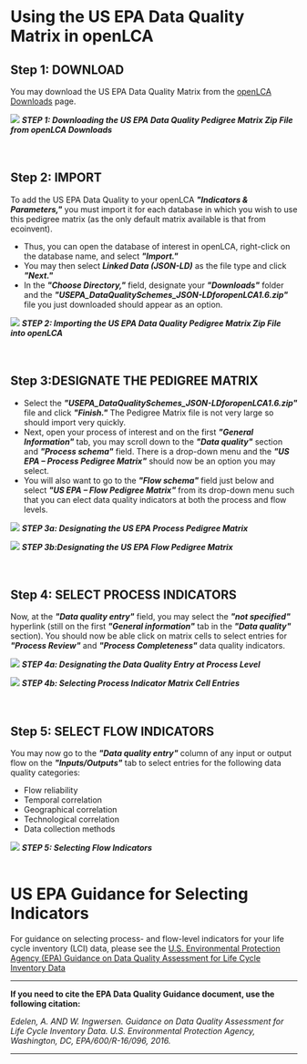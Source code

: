 # Using the US EPA Data Quality Matrix in openLCA

## Step 1: DOWNLOAD

You may download the US EPA Data Quality Matrix from the [openLCA Downloads](https://www.openlca.org/download/) page.

![](https://github.com/uslci-admin/uslci-content/blob/dev/images/1_openLCA_Downloads_Page_EPA_DQ_Matrix.png)
**_STEP 1: Downloading the US EPA Data Quality Pedigree Matrix Zip File from openLCA Downloads_**
<br>
<br>
<br>

## Step 2: IMPORT

To add the US EPA Data Quality to your openLCA **_"Indicators & Parameters,"_** you must import it for each database in which you wish to use this pedigree matrix (as the only default matrix available is that from ecoinvent). 
* Thus, you can open the database of interest in openLCA, right-click on the database name, and select **_"Import."_** 
* You may then select **_Linked Data (JSON-LD)_** as the file type and click **_"Next."_** 
* In the **_"Choose Directory,"_** field, designate your **_"Downloads"_** folder and the **_"USEPA\_DataQualitySchemes\_JSON-LDforopenLCA1.6.zip"_** file you just downloaded should appear as an option.

![](https://github.com/uslci-admin/uslci-content/blob/dev/images/2_Importing_EPA_DQ_Matrix.png)
**_STEP 2: Importing the US EPA Data Quality Pedigree Matrix Zip File into openLCA_**
<br>
<br>
<br>

## Step 3:DESIGNATE THE PEDIGREE MATRIX

* Select the **_"USEPA\_DataQualitySchemes\_JSON-LDforopenLCA1.6.zip"_** file and click **_"Finish."_** The Pedigree Matrix file is not very large so should import very quickly. 
* Next, open your process of interest and on the first **_"General Information"_** tab, you may scroll down to the **_"Data quality"_** section and **_"Process schema"_** field. There is a drop-down menu and the **_"US EPA – Process Pedigree Matrix"_** should now be an option you may select. 
* You will also want to go to the **_"Flow schema"_** field just below and select **_"US EPA – Flow Pedigree Matrix"_** from its drop-down menu such that you can elect data quality indicators at both the process and flow levels.

![](https://github.com/uslci-admin/uslci-content/blob/dev/images/3a_Select_Process_Matrix.png)
**_STEP 3a: Designating the US EPA Process Pedigree Matrix_**
<br>

![](https://github.com/uslci-admin/uslci-content/blob/dev/images/3a_Select_Process_Matrix.png)
**_STEP 3b:Designating the US EPA Flow Pedigree Matrix_**
<br>
<br>
<br>

## Step 4: SELECT PROCESS INDICATORS

Now, at the **_"Data quality entry"_** field, you may select the **_"not specified"_** hyperlink (still on the first **_"General information"_** tab in the **_"Data quality"_** section). You should now be able click on matrix cells to select entries for **_"Process Review"_** and **_"Process Completeness"_** data quality indicators.

![](https://github.com/uslci-admin/uslci-content/blob/dev/images/4a_Designate_DQ_Entry.png)
**_STEP 4a: Designating the Data Quality Entry at Process Level_**
<br>

![](https://github.com/uslci-admin/uslci-content/blob/dev/images/4b_Select_Process_Indicators.png)
**_STEP 4b: Selecting Process Indicator Matrix Cell Entries_**
<br>
<br>
<br>


## Step 5: SELECT FLOW INDICATORS

You may now go to the **_"Data quality entry"_** column of any input or output flow on the **_"Inputs/Outputs"_** tab to select entries for the following data quality categories:

- Flow reliability
- Temporal correlation
- Geographical correlation
- Technological correlation
- Data collection methods

![](https://github.com/uslci-admin/uslci-content/blob/dev/images/5_Select_Flow_Indicators.png)
**_STEP 5: Selecting Flow Indicators_**
<br>
<br>

# US EPA Guidance for Selecting Indicators

For guidance on selecting process- and flow-level indicators for your life cycle inventory (LCI) data, please see the [U.S. Environmental Protection Agency (EPA) Guidance on Data Quality Assessment for Life Cycle Inventory Data](https://cfpub.epa.gov/si/si\_public\_record\_report.cfm?Lab=NRMRL&amp;dirEntryId=321834)

---
**If you need to cite the EPA Data Quality Guidance document, use the following citation:**

_Edelen, A. AND W. Ingwersen. Guidance on Data Quality Assessment for Life Cycle Inventory Data. U.S. Environmental Protection Agency, Washington, DC, EPA/600/R-16/096, 2016._

---
